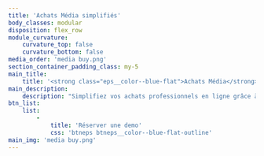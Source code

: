 ```yaml
---
title: 'Achats Média simplifiés'
body_classes: modular
disposition: flex_row
module_curvature:
    curvature_top: false
    curvature_bottom: false
media_order: 'media buy.png'
section_container_padding_class: my-5
main_title:
    title: '<strong class="eps__color--blue-flat">Achats Média</strong> simplifiés'
main_description:
    description: "Simplifiez vos achats professionnels en ligne grâce à une solution de paiement clé-en-main.\n<br><br>\n° Cartes virtuelles à volonté sans passer par une banque\n<br><br>° Vos achats média en ligne sécurisés et en toute sérénité\n<br><br>° Une interface de gestion des transactions centralisée"
btn_list:
    list:
        -
            title: 'Réserver une demo'
            css: 'btneps btneps__color--blue-flat-outline'
main_img: 'media buy.png'
---
```


